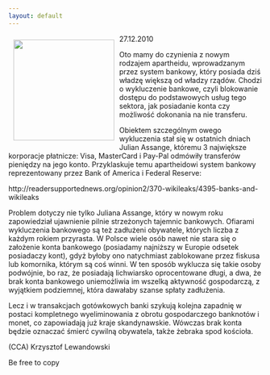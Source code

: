 ```yaml
---
layout: default
---
```

<p><img src="{{site.baseurl}}\articles\pictures\465.assange.jpg" align="left" style="margin: 10px 10px" width="200"><!--56-->
27.12.2010</p><p>Oto mamy do czynienia z nowym rodzajem apartheidu, wprowadzanym przez system bankowy, który posiada dziś władzę większą od władzy rządów. Chodzi o wykluczenie bankowe, czyli blokowanie dostępu do podstawowych usług tego sektora, jak posiadanie konta czy możliwość dokonania na nie transferu. </p><p>Obiektem szczególnym owego wykluczenia stał się w ostatnich dniach Julian Assange, któremu 3 największe korporacje płatnicze: Visa, MasterCard i Pay-Pal odmówiły transferów pieniędzy na jego konto. Przyklaskuje temu apartheidowi system bankowy reprezentowany przez Bank of America i Federal Reserve:</p><p>http://readersupportednews.org/opinion2/370-wikileaks/4395-banks-and-wikileaks</p><p>Problem dotyczy nie tylko Juliana Assange, który w nowym roku zapowiedział ujawnienie pilnie strzeżonych tajemnic bankowych. Ofiarami wykluczenia bankowego są też zadłużeni obywatele, których liczba z każdym rokiem przyrasta. W Polsce wiele osób nawet nie stara się o założenie konta bankowego (posiadamy najniższy w Europie odsetek posiadaczy kont), gdyż byłoby ono natychmiast zablokowane przez fiskusa lub komornika, którym są coś winni. W ten sposób wyklucza się takie osoby podwójnie, bo raz, że posiadają  lichwiarsko oprocentowane długi, a dwa, że brak konta bankowego uniemożliwia im wszelką aktywność gospodarczą, z wyjątkiem podziemnej, która dawałaby szanse spłaty zadłużenia.</p><p>Lecz i w transakcjach gotówkowych banki szykują kolejna zapadnię w postaci kompletnego wyeliminowania z obrotu gospodarczego banknotów i monet, co zapowiadają już kraje skandynawskie. Wówczas brak konta będzie oznaczać śmierć cywilną obywatela, także żebraka spod kościoła.</p><p>(CCA) Krzysztof Lewandowski</p><p>Be free to copy</p><p> </p>